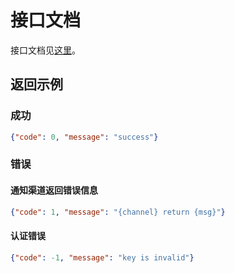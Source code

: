 <h1>接口文档</h1>

接口文档见[这里](https://heimdallr.zeabur.app/docs)。

## 返回示例

### 成功
```json
{"code": 0, "message": "success"}
```

### 错误

#### 通知渠道返回错误信息

```json
{"code": 1, "message": "{channel} return {msg}"}
```

#### 认证错误

```json
{"code": -1, "message": "key is invalid"}
```